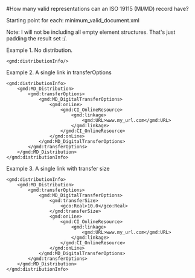 #How many valid representations can an ISO 19115 (MI/MD) record have?


Starting point for each: minimum_valid_document.xml

Note: I will not be including all empty element structures. That's just padding the result set :/.

Example 1. No distribution.

```
<gmd:distributionInfo/>
```

Example 2. A single link in transferOptions 

```
<gmd:distributionInfo>
    <gmd:MD_Distribution>
        <gmd:transferOptions>
            <gmd:MD_DigitalTransferOptions>
                <gmd:onLine>
                    <gmd:CI_OnlineResource>
                        <gmd:linkage>
                            <gmd:URL>www.my_url.com</gmd:URL>
                        </gmd:linkage>
                    </gmd:CI_OnlineResource>
                </gmd:onLine>
            </gmd:MD_DigitalTransferOptions>
        </gmd:transferOptions>
    </gmd:MD_Distribution>
</gmd:distributionInfo>
```

Example 3. A single link with transfer size

```
<gmd:distributionInfo>
    <gmd:MD_Distribution>
        <gmd:transferOptions>
            <gmd:MD_DigitalTransferOptions>
                <gmd:transferSize>
                    <gco:Real>10.0</gco:Real>
                </gmd:transferSize>
                <gmd:onLine>
                    <gmd:CI_OnlineResource>
                        <gmd:linkage>
                            <gmd:URL>www.my_url.com</gmd:URL>
                        </gmd:linkage>
                    </gmd:CI_OnlineResource>
                </gmd:onLine>
            </gmd:MD_DigitalTransferOptions>
        </gmd:transferOptions>
    </gmd:MD_Distribution>
</gmd:distributionInfo>
```



